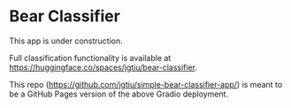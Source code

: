 # Bear Classifier

This app is under construction.

Full classification functionality is available at https://huggingface.co/spaces/jgtiu/bear-classifier.

This repo (https://github.com/jgtiu/simple-bear-classifier-app/) is meant to be a GitHub Pages version of the above Gradio deployment.
